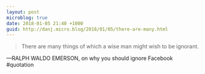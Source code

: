 ```yaml
---
layout: post
microblog: true
date: 2018-01-05 21:40 +1000
guid: http://danj.micro.blog/2018/01/05/there-are-many.html
---
```

> There are many things of which a wise man might wish to be ignorant. 

—RALPH WALDO EMERSON, on why you should ignore Facebook #quotation

